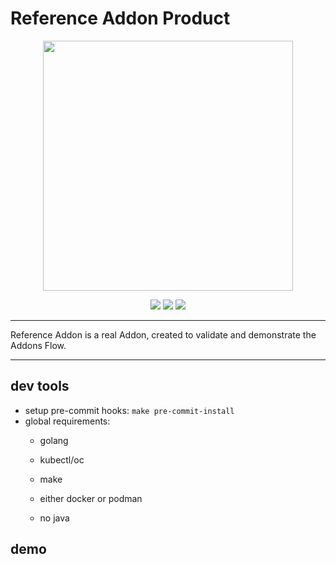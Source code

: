 # Reference Addon Product

<p align="center">
	<img src="docs/logo/reference-addon-github.png" width=400px>
</p>

<p align="center">
	<img src="https://prow.ci.openshift.org/badge.svg?jobs=pull-ci-openshift-reference-addon-main*">
	<img src="https://img.shields.io/github/license/openshift/reference-addon"/>
	<img src="https://img.shields.io/badge/Coolness%20Factor-Over%209000!-blue"/>
</p>

---

Reference Addon is a real Addon, created to validate and demonstrate the Addons Flow.

---

## dev tools

- setup pre-commit hooks: `make pre-commit-install`
- global requirements:
	- golang
	- kubectl/oc
	- make
	- either docker or podman

  - no java

## demo
